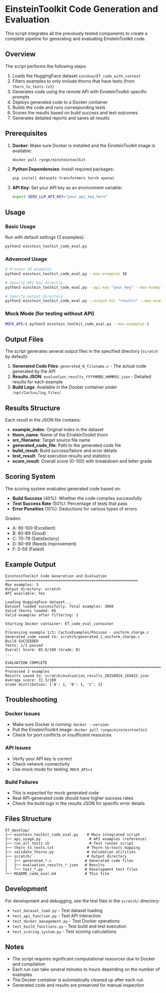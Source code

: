 # EinsteinToolkit Code Generation and Evaluation

This script integrates all the previously tested components to create a complete pipeline for generating and evaluating EinsteinToolkit code.

## Overview

The script performs the following steps:
1. Loads the HuggingFace dataset `xinshuo/ET_code_with_context`
2. Filters examples to only include thorns that have tests (from `thorn_to_tests.txt`)
3. Generates code using the remote API with EinsteinToolkit-specific prompts
4. Deploys generated code to a Docker container
5. Builds the code and runs corresponding tests
6. Scores the results based on build success and test outcomes
7. Generates detailed reports and saves all results

## Prerequisites

1. **Docker**: Make sure Docker is installed and the EinsteinToolkit image is available:
   ```bash
   docker pull rynge/einsteintoolkit
   ```

2. **Python Dependencies**: Install required packages:
   ```bash
   pip install datasets transformers torch openai
   ```

3. **API Key**: Set your API key as an environment variable:
   ```bash
   export SEED_LLM_API_KEY="your_api_key_here"
   ```

## Usage

### Basic Usage

Run with default settings (3 examples):
```bash
python3 einstein_toolkit_code_eval.py
```

### Advanced Usage

```bash
# Process 10 examples
python3 einstein_toolkit_code_eval.py --max-examples 10

# Specify API key directly
python3 einstein_toolkit_code_eval.py --api-key "your_key" --max-examples 5

# Specify output directory
python3 einstein_toolkit_code_eval.py --output-dir "results" --max-examples 2
```

### Mock Mode (for testing without API)

```bash
MOCK_API=1 python3 einstein_toolkit_code_eval.py --max-examples 1
```

## Output Files

The script generates several output files in the specified directory (`scratch` by default):

1. **Generated Code Files**: `generated_N_filename.c` - The actual code generated by the API
2. **Results JSON**: `evaluation_results_YYYYMMDD_HHMMSS.json` - Detailed results for each example
3. **Build Logs**: Available in the Docker container under `/opt/Cactus/log_files/`

## Results Structure

Each result in the JSON file contains:
- **example_index**: Original index in the dataset
- **thorn_name**: Name of the EinsteinToolkit thorn
- **src_filename**: Target source file name
- **generated_code_file**: Path to the generated code file
- **build_result**: Build success/failure and error details
- **test_result**: Test execution results and statistics
- **score_result**: Overall score (0-100) with breakdown and letter grade

## Scoring System

The scoring system evaluates generated code based on:
- **Build Success** (40%): Whether the code compiles successfully
- **Test Success Rate** (50%): Percentage of tests that pass
- **Error Penalties** (10%): Deductions for various types of errors

Grades:
- A: 90-100 (Excellent)
- B: 80-89 (Good)
- C: 70-79 (Satisfactory)
- D: 60-69 (Needs Improvement)
- F: 0-59 (Failed)

## Example Output

```
EinsteinToolkit Code Generation and Evaluation
============================================================
Max examples: 3
Output directory: scratch
API available: Yes

Loading HuggingFace dataset...
Dataset loaded successfully. Total examples: 3068
Valid thorns loaded: 66
Valid examples after filtering: 3

Starting Docker container: ET_code_eval_container
...
Processing example 1/3: CactusExamples/Poisson - uniform_charge.c
Generated code saved to: scratch/generated_1_uniform_charge.c
Build SUCCEEDED
Tests: 1/1 passed
Overall Score: 85.0/100 (Grade: B)
...

EVALUATION COMPLETE
================================================================================
Processed 3 examples
Results saved to: scratch/evaluation_results_20250924_165022.json
Average score: 72.3/100
Grade distribution: {'A': 1, 'B': 1, 'C': 1}
```

## Troubleshooting

### Docker Issues
- Make sure Docker is running: `docker --version`
- Pull the EinsteinToolkit image: `docker pull rynge/einsteintoolkit`
- Check for port conflicts or insufficient resources

### API Issues
- Verify your API key is correct
- Check network connectivity
- Use mock mode for testing: `MOCK_API=1`

### Build Failures
- This is expected for mock generated code
- Real API-generated code should have higher success rates
- Check the build logs in the results JSON for specific error details

## Files Structure

```
ET_develop/
├── einstein_toolkit_code_eval.py    # Main integrated script
├── api_usage.py                      # API examples (reference)
├── run_all_tests.sh                  # Test runner script
├── thorn_to_tests.txt               # Thorn-to-tests mapping
├── validate_thorns.py               # Validation utilities
├── scratch/                         # Output directory
│   ├── generated_*.c               # Generated code files
│   ├── evaluation_results_*.json   # Results
│   └── test_*.py                   # Development test files
└── README_code_eval.md             # This file
```

## Development

For development and debugging, see the test files in the `scratch/` directory:
- `test_dataset_load.py` - Test dataset loading
- `test_api_function.py` - Test API interaction
- `test_docker_management.py` - Test Docker operations
- `test_build_functions.py` - Test build and test execution
- `test_scoring_system.py` - Test scoring calculations

## Notes

- The script requires significant computational resources due to Docker and compilation
- Each run can take several minutes to hours depending on the number of examples
- The Docker container is automatically cleaned up after each run
- Generated code and results are preserved for manual inspection

